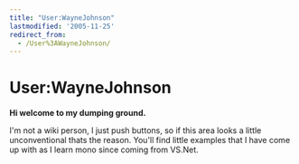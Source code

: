 ```yaml
---
title: "User:WayneJohnson"
lastmodified: '2005-11-25'
redirect_from:
  - /User%3AWayneJohnson/
---
```


User:WayneJohnson
=================

**Hi welcome to my dumping ground.**

I'm not a wiki person, I just push buttons, so if this area looks a little unconventional thats the reason. You'll find little examples that I have come up with as I learn mono since coming from VS.Net.

